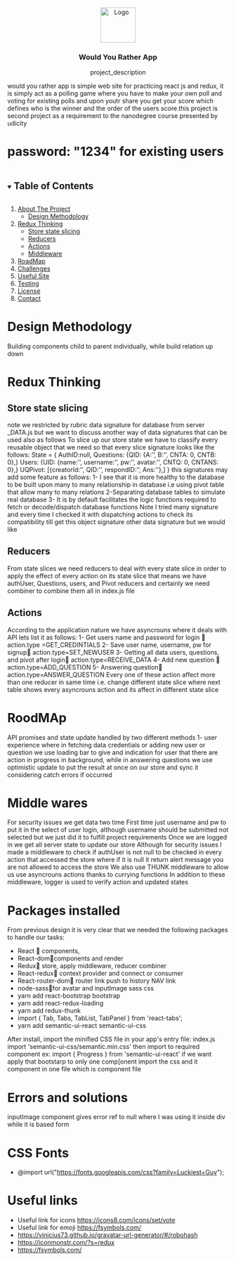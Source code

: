 <br />
<p align="center">
  <a href="https://github.com/github_username/repo_name">
    <img src="https://miro.medium.com/max/1200/1*i1yreXvK0kGrS9_uy5qKHQ.jpeg" alt="Logo" width="80" height="80">
  </a>

  <h3 align="center">Would You Rather App </h3>

  <p align="center">
    project_description
    
</p>


would you rather app is simple web site for practicing react js and redux, it is simply act as a polling game where you have to make your own poll and voting for existing polls and upon youtr share you get your score which defines who is the winner and the order of the users score.this project is second project as a requirement to the nanodegree course presented by udicity

#   password: "1234" for existing users

<!-- TABLE OF CONTENTS -->
<details open="open">
  <summary><h2 style="display: inline-block">Table of Contents</h2></summary>
  <ol>
    <li>
      <a href="#about-the-project">About The Project</a>
      <ul>
        <li><a href="#Design Methodology">Design Methodology</a></li>
      </ul>
    </li>
    <li>
      <a href="#Redux Thinking">Redux Thinking</a>
      <ul>
        <li><a href="#Store state slicing">Store state slicing</a></li>
        <li><a href="#Reducers">Reducers</a></li>
        <li><a href="#Actions">Actions</a></li>
        <li><a href="#Middlware">Middleware</a></li>
      </ul>
    </li>
    <li><a href="#RoodMap">RoadMap</a></li>   
    <li><a href="#C#hallenges">Challenges</a></li>
    <li><a href="#useful-site">Useful Site</a></li>
    <li><a href="#testing-using-npm-test">Testing</a></li>
    <li><a href="#license">License</a></li>
    <li><a href="#contact">Contact</a></li>
  </ol>
</details>



<!-- ABOUT THE PROJECT -->
# Design Methodology 
Building components child to parent individually, while build relation up down

# Redux Thinking
## Store state slicing
note we restricted by rubric data signature for database from server _DATA.js but we want to discuss another way of data signatures that can be used also as follows
To slice up our store state we have to classify every reusable object that we need so that every slice signature looks like the follows:
State = {
AuthID:null,
Questions: {QID: {A:’’, B:’’, CNTA: 0, CNTB: 0},}
Users: {UID: {name:’’, username:’’, pw:’’, avatar:’’, CNTQ: 0, CNTANS: 0},}
UQPivot: [{creatorId:’’, QID:’’, respondID:’’, Ans:’’},]
}
this signatures may add some feature as follows:
 1- I see that it is more healthy to the database to be built upon many to many relationship in database i.e using pivot table that allow many to many relations
 2-Separating database tables to simulate real database
 3- It is by default facilitates the logic functions required to fetch or decode/dispatch database functions 
Note I tried many signature and every time I checked it with dispatching actions to check its compatibility till get this object signature
 other data signature but we would like

## Reducers
From state slices we need reducers to deal with every state slice in order to apply the effect of every action on its state slice that means we have authUser, Questions, users, and Pivot reducers and certainly we need combiner to combine them all in index.js file

## Actions
According to the application nature we have asyncrouns where it deals with API lets list it as follows:
1-	Get users name and password for login  action.type =GET_CREDINTIALS
2-	Save user name, username, pw for signup action.type=SET_NEWUSER
3-	Getting all data users, questions, and pivot  after login action.type=RECEIVE_DATA
4-	Add new question  action.type=ADD_QUESTION
5-	Answering question action.type=ANSWER_QUESTION
Every one of these action affect more than one reducer in same time i.e. change different state slice where next table shows every asyncrouns action and its affect in different state slice

# RoodMAp

API promises and state update handled by two different methods 1- user experience where in fetching data credentials or adding new user or question we use loading bar to give and indication for user that there are action in progress in background, while in answering questions we use optimistic update to put the result at once on our store and sync it considering catch errors if occurred 

# Middle wares 
For security issues we get data two time 
First time just username and pw to put it in the select of user login, although username should be submitted not selected but we just did it to fulfill project requirements
Once we are logged in we get all server state to update our store
Although for security issues I made a middleware to check if authUser is not null to be checked in every action that accessed the store where if it is null it return alert message you are not allowed to access the store 
We also use THUNK middleware to allow us use asyncrouns actions thanks to currying functions 
In addition to these middleware, logger is used to verify action and updated states

# Packages installed
From previous design it is very clear that we needed the following packages to handle our tasks:
*   React  components, 
*   React-domcomponents and render
*	Redux store, apply middleware, reducer combiner 
*	React-redux context provider and connect or consumer
*	React-router-dom router link push to history NAV link
*	node-sassfor avatar and inputImage sass css
*	yarn add react-bootstrap bootstrap
*	yarn add react-redux-loading
*	yarn add redux-thunk
*	import { Tab, Tabs, TabList, TabPanel } from 'react-tabs';
*   yarn add semantic-ui-react semantic-ui-css

After install, import the minified CSS file in your app's entry file:
index.js
import 'semantic-ui-css/semantic.min.css'
then import to required component 
ex: import { Progress } from 'semantic-ui-react'
if we want apply that bootstarp to only one comp[onent import the css and it component in one file which is component file



# Errors and solutions
inputImage component gives error ref to null where I was using it inside div while it is based form

# CSS Fonts
* @import url("https://fonts.googleapis.com/css?family=Luckiest+Guy");

# Useful links
* Useful link for icons https://icons8.com/icons/set/vote 
* Useful link for emoji https://fsymbols.com/
* https://vinicius73.github.io/gravatar-url-generator/#/robohash
* https://iconmonstr.com/?s=redux
* https://fsymbols.com/

